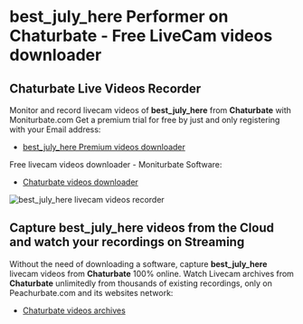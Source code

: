 # best_july_here Performer on Chaturbate - Free LiveCam videos downloader

## Chaturbate Live Videos Recorder

Monitor and record livecam videos of **best_july_here** from **Chaturbate** with Moniturbate.com
Get a premium trial for free by just and only registering with your Email address:
* [best_july_here Premium videos downloader](https://moniturbate.com/request-demo-licence-key.html)

Free livecam videos downloader - Moniturbate Software:
* [Chaturbate videos downloader](https://moniturbate.com/moniturbate-download-software.html)

![best_july_here livecam videos recorder](https://peachurnet.com/templates/moniturbate-software.png)


## Capture best_july_here videos from the Cloud and watch your recordings on Streaming

Without the need of downloading a software, capture **best_july_here** livecam videos from **Chaturbate** 100% online.
Watch Livecam archives from **Chaturbate** unlimitedly from thousands of existing recordings, only on Peachurbate.com and its websites network:
* [Chaturbate videos archives](https://peachurnet.com/)